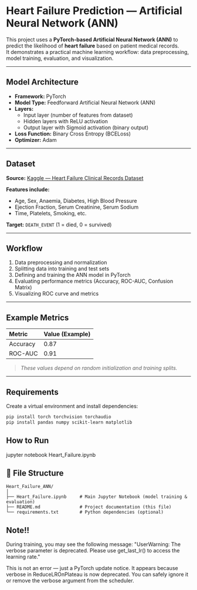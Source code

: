 # Heart Failure Prediction — Artificial Neural Network (ANN)

This project uses a **PyTorch-based Artificial Neural Network (ANN)** to predict the likelihood of **heart failure** based on patient medical records.  
It demonstrates a practical machine learning workflow: data preprocessing, model training, evaluation, and visualization.

---

## Model Architecture

- **Framework:** PyTorch  
- **Model Type:** Feedforward Artificial Neural Network (ANN)  
- **Layers:**
  - Input layer (number of features from dataset)
  - Hidden layers with ReLU activation
  - Output layer with Sigmoid activation (binary output)
- **Loss Function:** Binary Cross Entropy (BCELoss)  
- **Optimizer:** Adam  

---

## Dataset

**Source:** [Kaggle — Heart Failure Clinical Records Dataset](https://www.kaggle.com/datasets/andrewmvd/heart-failure-clinical-data)

**Features include:**
- Age, Sex, Anaemia, Diabetes, High Blood Pressure  
- Ejection Fraction, Serum Creatinine, Serum Sodium  
- Time, Platelets, Smoking, etc.  

**Target:** `DEATH_EVENT` (1 = died, 0 = survived)

---

## Workflow

1. Data preprocessing and normalization  
2. Splitting data into training and test sets  
3. Defining and training the ANN model in PyTorch  
4. Evaluating performance metrics (Accuracy, ROC-AUC, Confusion Matrix)  
5. Visualizing ROC curve and metrics  

---

## Example Metrics

| Metric | Value (Example) |
|:--|:--|
| Accuracy | 0.87 |
| ROC-AUC  | 0.91 |

> *These values depend on random initialization and training splits.*

---

## Requirements

Create a virtual environment and install dependencies:

```bash
pip install torch torchvision torchaudio
pip install pandas numpy scikit-learn matplotlib
```

## How to Run
jupyter notebook Heart_Failure.ipynb

## 📁 File Structure

```text
Heart_Failure_ANN/
│
├── Heart_Failure.ipynb     # Main Jupyter Notebook (model training & evaluation)
├── README.md               # Project documentation (this file)
└── requirements.txt        # Python dependencies (optional)
```

## Note!!
During training, you may see the following message:
"UserWarning: The verbose parameter is deprecated. Please use get_last_lr() to access the learning rate."

This is not an error — just a PyTorch update notice.
It appears because verbose in ReduceLROnPlateau is now deprecated.
You can safely ignore it or remove the verbose argument from the scheduler.
